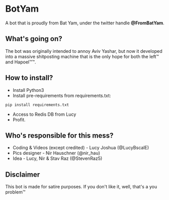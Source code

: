 # BotYam
A bot that is proudly from Bat Yam, under the twitter handle **@FromBatYam**.

## What's going on?
The bot was originally intended to annoy Aviv Yashar, but now it developed into a massive shitposting machine that is the only hope for both the left™ and Hapoel™™.

## How to install?
* Install Python3
* Install pre-requirements from requirements.txt:
```
pip install requirements.txt
```
* Access to Redis DB from Lucy
* Profit.

## Who's responsible for this mess?
* Coding & Videos (except credited) - Lucy Joshua (@LucyBscalE)
* Pics designer - Nir Hauschner (@nir_hau)
* Idea - Lucy, Nir & Stav Raz (@StevenRaz5)

## Disclaimer
This bot is made for satire purposes. If you don't like it, well, that's a you problem™
